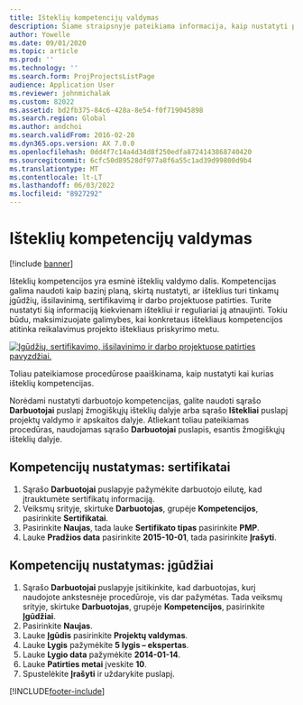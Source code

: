 ```yaml
---
title: Išteklių kompetencijų valdymas
description: Šiame straipsnyje pateikiama informacija, kaip nustatyti projekto išteklių kompetencijas.
author: Yowelle
ms.date: 09/01/2020
ms.topic: article
ms.prod: ''
ms.technology: ''
ms.search.form: ProjProjectsListPage
audience: Application User
ms.reviewer: johnmichalak
ms.custom: 82022
ms.assetid: bd2fb375-84c6-428a-8e54-f0f719045898
ms.search.region: Global
ms.author: andchoi
ms.search.validFrom: 2016-02-28
ms.dyn365.ops.version: AX 7.0.0
ms.openlocfilehash: 0dd4f7c14a4d34d8f250edfa8724143868740420
ms.sourcegitcommit: 6cfc50d89528df977a8f6a55c1ad39d99800d9b4
ms.translationtype: MT
ms.contentlocale: lt-LT
ms.lasthandoff: 06/03/2022
ms.locfileid: "8927292"
---
```

# <a name="manage-resource-competencies"></a>Išteklių kompetencijų valdymas

[!include [banner](../includes/banner.md)]

Išteklių kompetencijos yra esminė išteklių valdymo dalis. Kompetencijas galima naudoti kaip bazinį planą, skirtą nustatyti, ar išteklius turi tinkamų įgūdžių, išsilavinimą, sertifikavimą ir darbo projektuose patirties. Turite nustatyti šią informaciją kiekvienam ištekliui ir reguliariai ją atnaujinti. Tokiu būdu, maksimizuojate galimybes, kai konkretaus ištekliaus kompetencijos atitinka reikalavimus projekto ištekliaus priskyrimo metu.

[![Įgūdžių, sertifikavimo, išsilavinimo ir darbo projektuose patirties pavyzdžiai.](./media/projectresourcing06-1024x383.jpg)](./media/projectresourcing06.jpg)

Toliau pateikiamose procedūrose paaiškinama, kaip nustatyti kai kurias išteklių kompetencijas.

Norėdami nustatyti darbuotojo kompetencijas, galite naudoti sąrašo **Darbuotojai** puslapį žmogiškųjų išteklių dalyje arba sąrašo **Ištekliai** puslapį projektų valdymo ir apskaitos dalyje. Atliekant toliau pateikiamas procedūras, naudojamas sąrašo **Darbuotojai** puslapis, esantis žmogiškųjų išteklių dalyje.

## <a name="set-up-competencies-certificates"></a>Kompetencijų nustatymas: sertifikatai

1. Sąrašo **Darbuotojai** puslapyje pažymėkite darbuotojo eilutę, kad įtrauktumėte sertifikatų informaciją.
2. Veiksmų srityje, skirtuke **Darbuotojas**, grupėje **Kompetencijos**, pasirinkite **Sertifikatai**.
3. Pasirinkite **Naujas**, tada lauke **Sertifikato tipas** pasirinkite **PMP**.
4. Lauke **Pradžios data** pasirinkite **2015-10-01**, tada pasirinkite **Įrašyti**.

## <a name="set-up-competencies-skills"></a>Kompetencijų nustatymas: įgūdžiai

1. Sąrašo **Darbuotojai** puslapyje įsitikinkite, kad darbuotojas, kurį naudojote ankstesnėje procedūroje, vis dar pažymėtas. Tada veiksmų srityje, skirtuke **Darbuotojas**, grupėje **Kompetencijos**, pasirinkite **Įgūdžiai**.
2. Pasirinkite **Naujas**.
3. Lauke **Įgūdis** pasirinkite **Projektų valdymas**.
4. Lauke **Lygis** pažymėkite **5 lygis – ekspertas**.
5. Lauke **Lygio data** pažymėkite **2014-01-14**.
6. Lauke **Patirties metai** įveskite **10**.
7. Spustelėkite **Įrašyti** ir uždarykite puslapį.


[!INCLUDE[footer-include](../includes/footer-banner.md)]